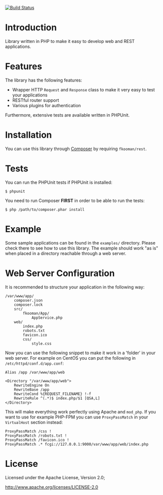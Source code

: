 [![Build Status](https://travis-ci.org/fkooman/php-lib-rest.png?branch=master)](https://travis-ci.org/fkooman/php-lib-rest)

# Introduction
Library written in PHP to make it easy to develop web and REST applications. 

# Features
The library has the following features:
* Wrapper HTTP `Request` and `Response` class to make it very easy to test your
  applications
* RESTful router support
* Various plugins for authentication

Furthermore, extensive tests are available written in PHPUnit.

# Installation
You can use this library through [Composer](http://getcomposer.org/) by 
requiring `fkooman/rest`.

# Tests
You can run the PHPUnit tests if PHPUnit is installed:

    $ phpunit

You need to run Composer **FIRST** in order to be able to run the tests:

    $ php /path/to/composer.phar install
        
# Example
Some sample applications can be found in the `examples/` directory. Please 
check there to see how to use this library. The example should work "as is" 
when placed in a directory reachable through a web server.

# Web Server Configuration
It is recommended to structure your application in the following way:

    /var/www/app/
        composer.json
        composer.lock
        src/
            fkooman/App/
                AppService.php
        web/
            index.php
            robots.txt
            favicon.ico
            css/
                style.css

Now you can use the following snippet to make it work in a 'folder' in your
web server. For example on CentOS you can put the following in 
`/etc/httpd/conf.d/app.conf`:

    Alias /app /var/www/app/web

    <Directory "/var/www/app/web">
        RewriteEngine On
        RewriteBase /app
        RewriteCond %{REQUEST_FILENAME} !-f
        RewriteRule ^(.*)$ index.php/$1 [QSA,L]
    </Directory>

This will make everything work perfectly using Apache and `mod_php`. If you
want to use for example PHP-FPM you can use `ProxyPassMatch` in your 
`VirtualHost` section instead:

    ProxyPassMatch /css !
    ProxyPassMatch /robots.txt !
    ProxyPassMatch /favicon.ico !
    ProxyPassMatch .* fcgi://127.0.0.1:9000/var/www/app/web/index.php

# License
Licensed under the Apache License, Version 2.0;

   http://www.apache.org/licenses/LICENSE-2.0
